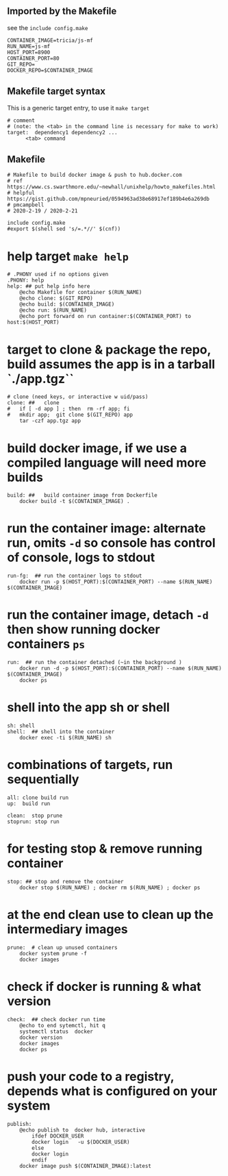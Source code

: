 ## Imported by the Makefile 
see the `include config.make`

```
CONTAINER_IMAGE=tricia/js-mf
RUN_NAME=js-mf
HOST_PORT=8900
CONTAINER_PORT=80
GIT_REPO=
DOCKER_REPO=$CONTAINER_IMAGE
```
## Makefile target syntax 
This is a generic target entry, to use it `make target`
```
# comment
# (note: the <tab> in the command line is necessary for make to work) 
target:  dependency1 dependency2 ...
      <tab> command
```
## Makefile

```
# Makefile to build docker image & push to hub.docker.com
# ref https://www.cs.swarthmore.edu/~newhall/unixhelp/howto_makefiles.html
# helpful https://gist.github.com/mpneuried/0594963ad38e68917ef189b4e6a269db
# pmcampbell
# 2020-2-19 / 2020-2-21

include config.make
#export $(shell sed 's/=.*//' $(cnf))
```
# help target `make help`
```
# .PHONY used if no options given
.PHONY: help
help: ## put help info here
	@echo Makefile for container $(RUN_NAME) 
	@echo clone: $(GIT_REPO)
	@echo build: $(CONTAINER_IMAGE) 
	@echo run: $(RUN_NAME)
	@echo port forward on run container:$(CONTAINER_PORT) to host:$(HOST_PORT)	
```
# target  to clone & package the repo, build assumes the app is in a tarball `./app.tgz``

```
# clone (need keys, or interactive w uid/pass)
clone: ## 	clone
#	if [ -d app ] ; then  rm -rf app; fi
#	mkdir app;  git clone $(GIT_REPO) app
	tar -czf app.tgz app
```
# build docker image, if we use a compiled language will need more builds
``` 
build: ##   build container image from Dockerfile
	docker build -t $(CONTAINER_IMAGE) . 
```
# run the container image: alternate run, omits `-d`  so console has control of console, logs to stdout
```
run-fg:  ## run the container logs to stdout
	docker run -p $(HOST_PORT):$(CONTAINER_PORT) --name $(RUN_NAME)  $(CONTAINER_IMAGE)
```
# run the container image, detach `-d` then show running docker containers `ps`
```
run:  ## run the container detached (~in the background )
	docker run -d -p $(HOST_PORT):$(CONTAINER_PORT) --name $(RUN_NAME)  $(CONTAINER_IMAGE)
	docker ps 
```
# shell into the app sh or shell
```
sh:	shell
shell:  ## shell into the container
	docker exec -ti $(RUN_NAME) sh
```
# combinations of targets, run sequentially
```
all: clone build run
up:  build run

clean:  stop prune
stoprun: stop run
```
# for testing stop & remove running container
```
stop: ## stop and remove the container
	docker stop $(RUN_NAME) ; docker rm $(RUN_NAME) ; docker ps
```
# at the end clean use to clean up the intermediary images
```
prune:  # clean up unused containers
	docker system prune -f
	docker images
```
# check if docker is running & what version
```
check:  ## check docker run time
	@echo to end sytemctl, hit q
	systemctl status  docker
	docker version
	docker images
	docker ps
```
# push your code to a registry, depends what is configured on your system
```
publish:   
	@echo publish to  docker hub, interactive 
        ifdef DOCKER_USER
		docker login   -u $(DOCKER_USER)
        else
		docker login 
        endif
	docker image push $(CONTAINER_IMAGE):latest
```
